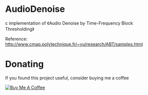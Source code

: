 # AudioDenoise
c implementation of 《Audio Denoise by Time-Frequency Block Thresholding》

Reference: 
http://www.cmap.polytechnique.fr/~yu/research/ABT/samples.html

# Donating

If you found this project useful, consider buying me a coffee

<a href="https://www.buymeacoffee.com/gaozhihan" target="_blank"><img src="https://www.buymeacoffee.com/assets/img/custom_images/black_img.png" alt="Buy Me A Coffee" style="height: auto !important;width: auto !important;" ></a>
